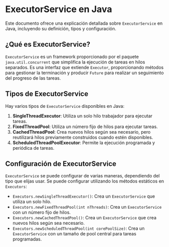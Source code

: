 # ExecutorService en Java

Este documento ofrece una explicación detallada sobre `ExecutorService` en Java, incluyendo su definición, tipos y configuración.

## ¿Qué es ExecutorService?

`ExecutorService` es un framework proporcionado por el paquete `java.util.concurrent` que simplifica la ejecución de tareas en hilos separados. Es una interfaz que extiende `Executor`, proporcionando métodos para gestionar la terminación y producir `Future` para realizar un seguimiento del progreso de las tareas.

## Tipos de ExecutorService

Hay varios tipos de `ExecutorService` disponibles en Java:

1. **SingleThreadExecutor**: Utiliza un solo hilo trabajador para ejecutar tareas.
2. **FixedThreadPool**: Utiliza un número fijo de hilos para ejecutar tareas.
3. **CachedThreadPool**: Crea nuevos hilos según sea necesario, pero reutilizará hilos previamente construidos cuando estén disponibles.
4. **ScheduledThreadPoolExecutor**: Permite la ejecución programada y periódica de tareas.

## Configuración de ExecutorService

`ExecutorService` se puede configurar de varias maneras, dependiendo del tipo que elijas usar. Se puede configurar utilizando los métodos estáticos en `Executors`:

- `Executors.newSingleThreadExecutor()`: Crea un `ExecutorService` que utiliza un solo hilo.
- `Executors.newFixedThreadPool(int nThreads)`: Crea un `ExecutorService` con un número fijo de hilos.
- `Executors.newCachedThreadPool()`: Crea un `ExecutorService` que crea nuevos hilos según sea necesario.
- `Executors.newScheduledThreadPool(int corePoolSize)`: Crea un `ExecutorService` con un tamaño de pool central para tareas programadas.
